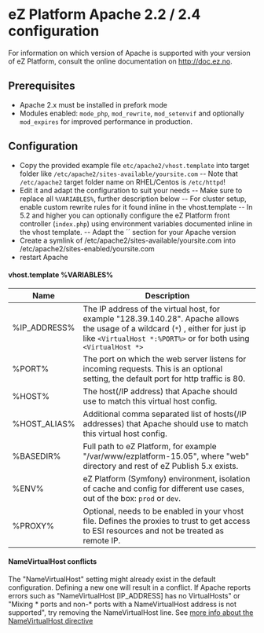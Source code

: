 eZ Platform Apache 2.2 / 2.4  configuration
===========================================

For information on which version of Apache is supported with your version of eZ Platform, consult the online documentation on http://doc.ez.no.


Prerequisites
-------------
- Apache 2.x must be installed in prefork mode
- Modules enabled: `mode_php`, `mod_rewrite`, `mod_setenvif` and optionally `mod_expires` for improved performance in production.


Configuration
------------
- Copy the provided example file `etc/apache2/vhost.template` into target folder like `/etc/apache2/sites-available/yoursite.com`
-- Note that `/etc/apache2` target folder name on RHEL/Centos is `/etc/httpd`!
- Edit it and adapt the configuration to suit your needs
-- Make sure to replace all `%VARIABLES%`, further description below
-- For cluster setup, enable custom rewrite rules for it found inline in the vhost.template
-- In 5.2 and higher you can optionally configure the eZ Platform front controller (`index.php`) using environment variables documented inline in the vhost template.
-- Adapt the ´<Directory>´ section for your Apache version
- Create a symlink of /etc/apache2/sites-available/yoursite.com into /etc/apache2/sites-enabled/yoursite.com
- restart Apache

#### vhost.template %VARIABLES%

| Name         | Description          |
|--------------|----------------------|
| %IP_ADDRESS% | The IP address of the virtual host, for example "128.39.140.28". Apache allows the usage of a wildcard (`*`) , either for just ip like `<VirtualHost *:%PORT%>` or for both using `<VirtualHost *>` |
| %PORT%       | The port on which the web server listens for incoming requests. This is an optional setting, the default port for http traffic is 80. |
| %HOST%       | The host(/IP address) that Apache should use to match this virtual host config. |
| %HOST_ALIAS% | Additional comma separated list of hosts(/IP addresses) that Apache should use to match this virtual host config. |
| %BASEDIR%    | Full path to eZ Platform, for example "/var/www/ezplatform-15.05", where "web" directory and rest of eZ Publish 5.x exists. |
| %ENV%        | eZ Platform (Symfony) environment, isolation of cache and config for different use cases, out of the box: `prod` or `dev`. |
| %PROXY%      | Optional, needs to be enabled in your vhost file. Defines the proxies to trust to get access to ESI resources and not be treated as remote IP. |

#### NameVirtualHost conflicts

The "NameVirtualHost" setting might already exist in the default configuration. Defining a new one will result in a conflict. If Apache reports errors such as "NameVirtualHost [IP_ADDRESS] has no VirtualHosts" or "Mixing * ports and non-* ports with a NameVirtualHost address is not supported", try removing the NameVirtualHost line. See [more info about the NameVirtualHost directive](http://httpd.apache.org/docs/2.4/mod/core.html#namevirtualhost)
